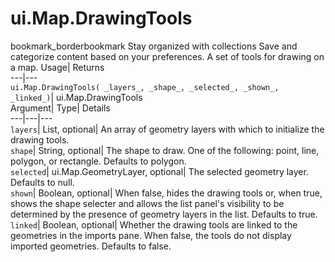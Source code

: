  
#  ui.Map.DrawingTools 
bookmark_borderbookmark Stay organized with collections  Save and categorize content based on your preferences. 
A set of tools for drawing on a map. 
Usage| Returns  
---|---  
`ui.Map.DrawingTools( _layers_, _shape_, _selected_, _shown_, _linked_)`| ui.Map.DrawingTools  
Argument| Type| Details  
---|---|---  
`layers`| List, optional| An array of geometry layers with which to initialize the drawing tools.  
`shape`| String, optional| The shape to draw. One of the following: point, line, polygon, or rectangle. Defaults to polygon.  
`selected`| ui.Map.GeometryLayer, optional| The selected geometry layer. Defaults to null.  
`shown`| Boolean, optional| When false, hides the drawing tools or, when true, shows the shape selecter and allows the list panel's visibility to be determined by the presence of geometry layers in the list. Defaults to true.  
`linked`| Boolean, optional| Whether the drawing tools are linked to the geometries in the imports pane. When false, the tools do not display imported geometries. Defaults to false.  
